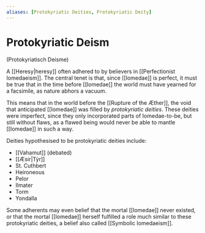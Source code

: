 ```yaml
---
aliases: [Protokyriatic Deities, Protokyriatic Deity]
---
```

# Protokyriatic Deism
(Protokyriatisch Deisme)

A [[Heresy|heresy]] often adhered to by believers in [[Perfectionist Iomedaeism]]. The central tenet is that, since [[Iomedae]] is perfect, it must be true that in the time before [[Iomedae]] the world must have yearned for a facsimile, as nature abhors a vacuum.

This means that in the world before the [[Rupture of the Æther]], the void that anticipated [[Iomedae]] was filled by *protokyriatic deities*. These deities were imperfect, since they only incorporated parts of Iomedae-to-be, but still without flaws, as a flawed being would never be able to mantle [[Iomedae]] in such a way.

Deities hypothesised to be protokyriatic deities include:
- [[Vahamut]] (debated)
- [[Æsir|Týr]]
- St. Cuthbert
- Heironeous
- Pelor
- Ilmater
- Torm
- Yondalla

Some adherents may even belief that the mortal [[Iomedae]] never existed, or that the mortal [[Iomedae]] herself fulfilled a role much similar to these protokyriatic deities, a belief also called [[Symbolic Iomedaeism]].